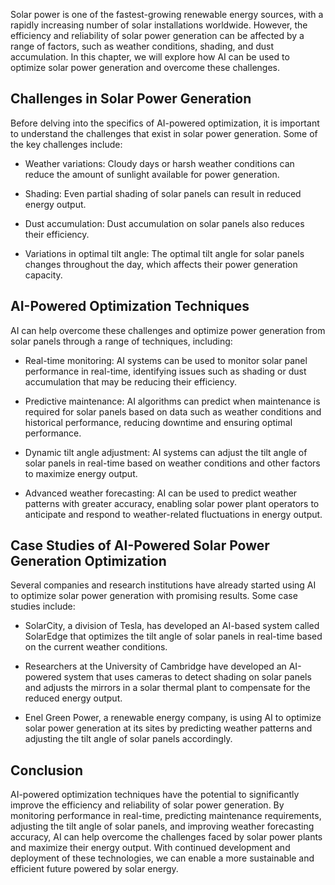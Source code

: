 
Solar power is one of the fastest-growing renewable energy sources, with a rapidly increasing number of solar installations worldwide. However, the efficiency and reliability of solar power generation can be affected by a range of factors, such as weather conditions, shading, and dust accumulation. In this chapter, we will explore how AI can be used to optimize solar power generation and overcome these challenges.

Challenges in Solar Power Generation
------------------------------------

Before delving into the specifics of AI-powered optimization, it is important to understand the challenges that exist in solar power generation. Some of the key challenges include:

* Weather variations: Cloudy days or harsh weather conditions can reduce the amount of sunlight available for power generation.

* Shading: Even partial shading of solar panels can result in reduced energy output.

* Dust accumulation: Dust accumulation on solar panels also reduces their efficiency.

* Variations in optimal tilt angle: The optimal tilt angle for solar panels changes throughout the day, which affects their power generation capacity.

AI-Powered Optimization Techniques
----------------------------------

AI can help overcome these challenges and optimize power generation from solar panels through a range of techniques, including:

* Real-time monitoring: AI systems can be used to monitor solar panel performance in real-time, identifying issues such as shading or dust accumulation that may be reducing their efficiency.

* Predictive maintenance: AI algorithms can predict when maintenance is required for solar panels based on data such as weather conditions and historical performance, reducing downtime and ensuring optimal performance.

* Dynamic tilt angle adjustment: AI systems can adjust the tilt angle of solar panels in real-time based on weather conditions and other factors to maximize energy output.

* Advanced weather forecasting: AI can be used to predict weather patterns with greater accuracy, enabling solar power plant operators to anticipate and respond to weather-related fluctuations in energy output.

Case Studies of AI-Powered Solar Power Generation Optimization
--------------------------------------------------------------

Several companies and research institutions have already started using AI to optimize solar power generation with promising results. Some case studies include:

* SolarCity, a division of Tesla, has developed an AI-based system called SolarEdge that optimizes the tilt angle of solar panels in real-time based on the current weather conditions.

* Researchers at the University of Cambridge have developed an AI-powered system that uses cameras to detect shading on solar panels and adjusts the mirrors in a solar thermal plant to compensate for the reduced energy output.

* Enel Green Power, a renewable energy company, is using AI to optimize solar power generation at its sites by predicting weather patterns and adjusting the tilt angle of solar panels accordingly.

Conclusion
----------

AI-powered optimization techniques have the potential to significantly improve the efficiency and reliability of solar power generation. By monitoring performance in real-time, predicting maintenance requirements, adjusting the tilt angle of solar panels, and improving weather forecasting accuracy, AI can help overcome the challenges faced by solar power plants and maximize their energy output. With continued development and deployment of these technologies, we can enable a more sustainable and efficient future powered by solar energy.
